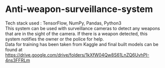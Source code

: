 # Anti-weapon-surveillance-system
Tech stack used : TensorFlow, NumPy, Pandas, Python3 <br>
This system can be used with surveillance cameras to detect any weapons that are in the sight of the camera. If there is a weapon detected, this system notifies the owner or the police for help. <br>
Data for training has been taken from Kaggle and final built models can be found at https://drive.google.com/drive/folders/1kXfW04Qw8S61LnZQ6UvhPI-4ns3FFRLm 
